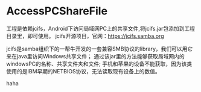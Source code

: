 # AccessPCShareFile
工程是依赖jcifs，Android下访问局域网PC上的共享文件,将jcifs.jar包添加到工程目录里，即可使用。
jcifs开源项目，官网：https://jcifs.samba.org

jcifs是samba组织下的一帮牛开发的一套兼容SMB协议的library，我们可以用它来在java里访问Windows共享文件；
通过该jar里的方法能够获取局域网内的windowsPC的名称、共享文件夹和文件;
手机和苹果的设备不能获取，因为该类使用的是IBM早期的NETBIOS协议，无法读取现有设备上的数值。

haha
